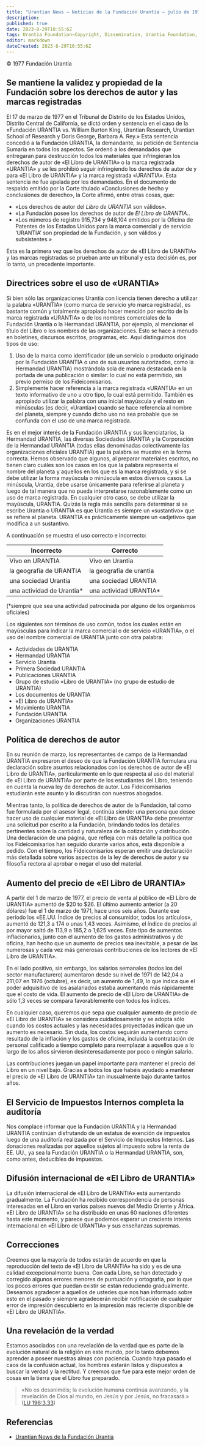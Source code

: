 ```yaml
---
title: "Urantian News — Noticias de la Fundación Urantia — julio de 1977"
description: 
published: true
date: 2023-8-29T10:55:6Z
tags: Urantia Foundation—Copyright, Dissemination, Urantia Foundation, Urantian News, article
editor: markdown
dateCreated: 2023-8-29T10:55:6Z
---
```


<p class="v-card v-sheet theme--light gray lighten-3 px-2">© 1977 Fundación Urantia</p>



## Se mantiene la validez y propiedad de la Fundación sobre los derechos de autor y las marcas registradas

El 17 de marzo de 1977 en el Tribunal de Distrito de los Estados Unidos, Distrito Central de California, se dictó orden y sentencia en el caso de la «Fundación URANTIA vs. William Burton King, Urantian Research, Urantian School of Research y Doris George, Barbara A. Rey.» Esta sentencia concedió a la Fundación URANTIA, la demandante, su petición de Sentencia Sumaria en todos los aspectos. Se ordenó a los demandados que entregaran para destrucción todos los materiales que infringieran los derechos de autor de «El Libro de URANTIA» o la marca registrada «URANTIA» y se les prohibió seguir infringiendo los derechos de autor de y para «El Libro de URANTIA» y la marca registrada «URANTIA». Esta sentencia no fue apelada por los demandados. En el documento de respaldo emitido por la Corte titulado «Conclusiones de hecho y conclusiones de derecho», la Corte afirmó, entre otras cosas, que:

- «Los derechos de autor del _Libro de URANTIA_ son válidos».
- «La Fundación posee los derechos de autor de _El Libro de URANTIA_..
- «Los números de registro 915,734 y 948,104 emitidos por la Oficina de Patentes de los Estados Unidos para la marca comercial y de servicio ‘URANTIA’ son propiedad de la Fundación, y son válidos y subsistentes.»

Esta es la primera vez que los derechos de autor de «El Libro de URANTIA» y las marcas registradas se prueban ante un tribunal y esta decisión es, por lo tanto, un precedente importante.

## Directrices sobre el uso de «URANTIA»

Si bien sólo las organizaciones Urantia con licencia tienen derecho a utilizar la palabra «URANTIA» (como marca de servicio y/o marca registrada), es bastante común y totalmente apropiado hacer mención por escrito de la marca registrada «URANTIA» o de los nombres comerciales de la Fundación Urantia o la Hermandad URANTIA, por ejemplo, al mencionar el título del Libro o los nombres de las organizaciones. Esto se hace a menudo en boletines, discursos escritos, programas, etc. Aquí distinguimos dos tipos de uso:

1. Uso de la marca como identificador (de un servicio o producto originado por la Fundación URANTIA o uno de sus usuarios autorizados, como la Hermandad URANTIA) mostrándola sola de manera destacada en la portada de una publicación o similar: lo cual no está permitido, sin previo permiso de los Fideicomisarios.
2. Simplemente hacer referencia a la marca registrada «URANTIA» en un texto informativo de uno u otro tipo, lo cual está permitido. También es apropiado utilizar la palabra con una inicial mayúscula y el resto en minúsculas (es decir, «Urantia») cuando se hace referencia al nombre del planeta, siempre y cuando dicho uso no sea probable que se confunda con el uso de una marca registrada. 

Es en el mejor interés de la Fundación URANTIA y sus licenciatarios, la Hermandad URANTIA, las diversas Sociedades URANTIA y la Corporación de la Hermandad URANTIA (todas ellas denominadas colectivamente las organizaciones oficiales URANTIA) que la palabra se muestre en la forma correcta. Hemos observado que algunos, al preparar materiales escritos, no tienen claro cuáles son los casos en los que la palabra representa el nombre del planeta y aquellos en los que es la marca registrada, y si se debe utilizar la forma mayúscula o minúscula en estos diversos casos. La minúscula, Urantia, debe usarse únicamente para referirse al planeta y luego de tal manera que no pueda interpretarse razonablemente como un uso de marca registrada. En cualquier otro caso, se debe utilizar la mayúscula, URANTIA. Quizás la regla más sencilla para determinar si se escribe Urantia o URANTIA es que Urantia es siempre un «sustantivo» que se refiere al planeta. URANTIA es prácticamente siempre un «adjetivo» que modifica a un sustantivo.

A continuación se muestra el uso correcto e incorrecto:

Incorrecto | Correcto
--- | ---
Vivo en URANTIA | Vivo en Urantia
la geografía de URANTIA | la geografía de urantia
una sociedad Urantia | una sociedad URANTIA
una actividad de Urantia* | una actividad URANTIA*

(*siempre que sea una actividad patrocinada por alguno de los organismos oficiales)

Los siguientes son términos de uso común, todos los cuales están en mayúsculas para indicar la marca comercial o de servicio «URANTIA», o el uso del nombre comercial de URANTIA junto con otra palabra:

- Actividades de URANTIA
- Hermandad URANTIA
- Servicio Urantia
- Primera Sociedad URANTIA
- Publicaciones URANTIA
- Grupo de estudio «Libro de URANTIA» (no grupo de estudio de URANTIA)
- Los documentos de URANTIA
- «El Libro de URANTIA»
- Movimiento URANTIA
- Fundación URANTIA
- Organizaciones URANTIA

## Política de derechos de autor

En su reunión de marzo, los representantes de campo de la Hermandad URANTIA expresaron el deseo de que la Fundación URANTIA formulara una declaración sobre asuntos relacionados con los derechos de autor de «El Libro de URANTIA», particularmente en lo que respecta al uso del material de «El Libro de URANTIA» por parte de los estudiantes del Libro, teniendo en cuenta la nueva ley de derechos de autor. Los Fideicomisarios estudiarán este asunto y lo discutirán con nuestros abogados.

Mientras tanto, la política de derechos de autor de la Fundación, tal como fue formulada por el asesor legal, continúa siendo: una persona que desee hacer uso de cualquier material de «El Libro de URANTIA» debe presentar una solicitud por escrito a la Fundación, brindando todos los detalles pertinentes sobre la cantidad y naturaleza de la cotización y distribución. Una declaración de una página, que refleja con más detalle la política que los Fideicomisarios han seguido durante varios años, está disponible a pedido. Con el tiempo, los Fideicomisarios esperan emitir una declaración más detallada sobre varios aspectos de la ley de derechos de autor y su filosofía rectora al aprobar o negar el uso del material.

## Aumento del precio de «El Libro de URANTIA»

A partir del 1 de marzo de 1977, el precio de venta al público de «El Libro de URANTIA» aumentó de $20 to $26. El último aumento anterior (a 20 dólares) fue el 1 de marzo de 1971, hace unos seis años. Durante ese período los «EE.UU. Índice de precios al consumidor, todos los artículos», aumentó de 121,3 a 174 o unas 1,43 veces. Asimismo, el índice de precios al por mayor saltó de 113,9 a 185,2 o 1,625 veces. Este tipo de aumentos inflacionarios, junto con el aumento de los gastos administrativos y de oficina, han hecho que un aumento de precios sea inevitable, a pesar de las numerosas y cada vez más generosas contribuciones de los lectores de «El Libro de URANTIA».

En el lado positivo, sin embargo, los salarios semanales (todos los del sector manufacturero) aumentaron desde su nivel de 1971 de 142,04 a 211,07 en 1976 (octubre), es decir, un aumento de 1,49, lo que indica que el poder adquisitivo de los asalariados estaba aumentando más rápidamente que el costo de vida. El aumento de precio de «El Libro de URANTIA» de sólo 1,3 veces se compara favorablemente con todos los índices.

En cualquier caso, queremos que sepa que cualquier aumento de precio de «El Libro de URANTIA» se considera cuidadosamente y se adopta sólo cuando los costos actuales y las necesidades proyectadas indican que un aumento es necesario. Sin duda, los costos seguirán aumentando como resultado de la inflación y los gastos de oficina, incluida la contratación de personal calificado a tiempo completo para reemplazar a aquellos que a lo largo de los años sirvieron desinteresadamente por poco o ningún salario.

Las contribuciones juegan un papel importante para mantener el precio del Libro en un nivel bajo. Gracias a todos los que habéis ayudado a mantener el precio de «El Libro de URANTIA» tan inusualmente bajo durante tantos años.

## El Servicio de Impuestos Internos completa la auditoría

Nos complace informar que la Fundación URANTIA y la Hermandad URANTIA continúan disfrutando de un estatus de exención de impuestos luego de una auditoría realizada por el Servicio de Impuestos Internos. Las donaciones realizadas por aquellos sujetos al impuesto sobre la renta de EE. UU., ya sea la Fundación URANTIA o la Hermandad URANTIA, son, como antes, deducibles de impuestos.

## Difusión internacional de «El Libro de URANTIA»

La difusión internacional de «El Libro de URANTIA» está aumentando gradualmente. La Fundación ha recibido correspondencia de personas interesadas en el Libro en varios países nuevos del Medio Oriente y África. «El Libro de URANTIA» se ha distribuido en unas 60 naciones diferentes hasta este momento, y parece que podemos esperar un creciente interés internacional en «El Libro de URANTIA» y sus enseñanzas supremas.

## Correcciones

Creemos que la mayoría de todos estarán de acuerdo en que la reproducción del texto de «El Libro de URANTIA» ha sido y es de una calidad excepcionalmente buena. Con cada Libro, se han detectado y corregido algunos errores menores de puntuación y ortografía, por lo que los pocos errores que puedan existir se están reduciendo gradualmente. Deseamos agradecer a aquellos de ustedes que nos han informado sobre esto en el pasado y siempre agradecerán recibir notificación de cualquier error de impresión descubierto en la impresión más reciente disponible de «El Libro de URANTIA».

## Una revelación de la verdad

Estamos asociados con una revelación de la verdad que es parte de la evolución natural de la religión en este mundo, por lo tanto debemos aprender a poseer nuestras almas con paciencia. Cuando haya pasado el caos de la confusión actual, los hombres estarán listos y dispuestos a buscar la verdad y la rectitud. Y creemos que fue para este mejor orden de cosas en la tierra que el Libro fue preparado.

> «No os desaniméis; la evolución humana continúa avanzando, y la revelación de Dios al mundo, en Jesús y por Jesús, no fracasará.» ([LU 196:3.33](/es/The_Urantia_Book/196#p3_33))

## Referencias

- [Urantian News de la Fundación Urantia](https://www.urantia.org/news/1977-07)

